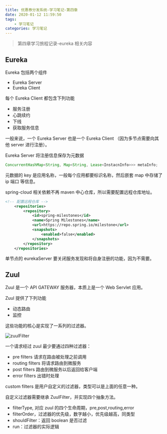 ```yaml
---
title: 优惠券分发系统-学习笔记-第四章
date: 2020-01-12 11:59:50
tags:
    - 学习笔记
categories: 学习笔记
---
```

> 第四章学习旅程记录-eureka 相关内容

<!-- more -->

## Eureka

Eureka 包括两个组件

- Eureka Server
- Eureka Client

每个 Eureka Client 都包含下列功能

- 服务注册
- 心跳续约
- 下线
- 获取服务信息

一般来说，一个 Eureka Server 也是一个 Eureka Client （因为多节点需要向其他 server 进行注册）。

Eureka Server 将注册信息保存为元数据

```java
ConcurrentHashMap<String, Map<String, Lease<InstacnInfo>>> metaInfo;
```

元数据的 key 是应用名称，一般每个应用都要标识名称，然后嵌套 map 中存储了 ip 端口 等信息。

spring-cloud 相关依赖不再 maven 中心仓库，所以需要配置远程仓库地址。

```xml
<!-- 配置远程仓库 -->
    <repositories>
        <repository>
            <id>spring-milestones</id>
            <name>Spring Milestones</name>
            <url>https://repo.spring.io/milestone</url>
            <snapshots>
                <enabled>false</enabled>
            </snapshots>
        </repository>
    </repositories>
```

单节点的 eurekaServer 要关闭服务发现和将自身注册的功能，因为不需要。

## Zuul

Zuul 是一个 API GATEWAY 服务器，本质上是一个 Web Servlet 应用。

Zuul 提供了下列功能

- 动态路由
- 监控

这些功能的核心是实现了一系列的过滤器。

![zuulFilter](https://user-images.githubusercontent.com/21177719/72213943-d5cf7000-3532-11ea-8b9d-e9c32e7e4a8a.png)

一个请求经过 zuul 最少要通过四种过滤器：

- pre filters 请求在路由被处理之前调用
- routing filters 将请求路由到微服务
- post filters 路由到微服务以后返回给客户端
- error filters 出错时处理

custom filters 是用户自定义的过滤器，类型可以是上面的任意一种。

自定义过滤器需要继承 ZuulFilter，并实现四个抽象方法。

- filterType, 对应 zuul 的四个生命周期，pre,post,routing,error
- filterOrder，过滤器的优先级，数字越小，优先级越高，同类型
- shouldFilter：返回 boolean 是否过滤
- run：过滤器的实际逻辑

